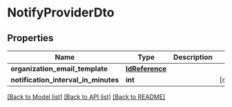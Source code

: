 # NotifyProviderDto

## Properties
Name | Type | Description | Notes
------------ | ------------- | ------------- | -------------
**organization_email_template** | [**IdReference**](IdReference.md) |  | 
**notification_interval_in_minutes** | **int** |  | [optional] 

[[Back to Model list]](../README.md#documentation-for-models) [[Back to API list]](../README.md#documentation-for-api-endpoints) [[Back to README]](../README.md)


